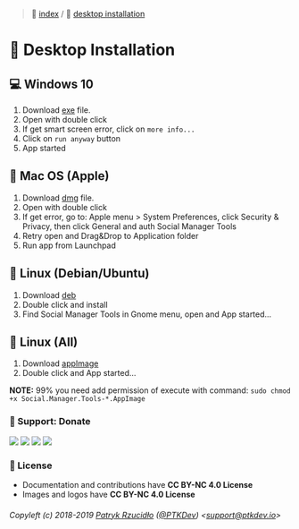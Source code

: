 > 📌 [index](../../README.md) / 💾 [desktop installation](README.md)

# 💾 Desktop Installation
## 💻 Windows 10
1. Download [exe](https://github.com/social-manager-tools/social-manager-tools/releases) file.
2. Open with double click
3. If get smart screen error, click on `more info...`
4. Click on `run anyway` button
5. App started

## 🍎 Mac OS (Apple)
1. Download [dmg](https://github.com/social-manager-tools/social-manager-tools/releases) file.
2. Open with double click
3. If get error, go to: Apple menu > System Preferences, click Security & Privacy, then click General and auth Social Manager Tools
5. Retry open and Drag&Drop to Application folder
6. Run app from Launchpad

## 🐧 Linux (Debian/Ubuntu)
1. Download [deb](https://github.com/social-manager-tools/social-manager-tools/releases)
2. Double click and install
3. Find Social Manager Tools in Gnome menu, open and App started...

## 🐧 Linux (All)
1. Download [appImage](https://github.com/social-manager-tools/social-manager-tools/releases)
2. Double click and App started...

**NOTE:** 99% you need add permission of execute with command: `sudo chmod +x Social.Manager.Tools-*.AppImage`

### 🎁 Support: Donate
[![](https://img.shields.io/badge/donate-paypal-005EA6.svg)](http://paypal.ptkdev.io) [![](https://img.shields.io/badge/donate-patreon-F87668.svg)](http://patreon.ptkdev.io) [![](https://img.shields.io/badge/donate-opencollective-5DA4F9.svg)](http://opencollective.ptkdev.io) [![](https://img.shields.io/badge/buy%20me-coffee-4B788C.svg)](http://coffee.ptkdev.io)

### 💫 License
* Documentation and contributions have **CC BY-NC 4.0 License**
* Images and logos have **CC BY-NC 4.0 License**

###### Copyleft (c) 2018-2019 [Patryk Rzucidło](https://ptk.dev) ([@PTKDev](https://twitter.com/ptkdev)) <[support@ptkdev.io](mailto:support@ptkdev.io)>